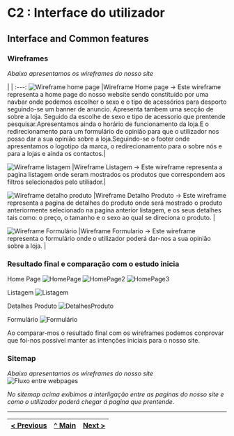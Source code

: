# C2 : Interface do utilizador


## Interface and Common features

### Wireframes

_Abaixo apresentamos os wireframes do nosso site_  

| |
:---:
![Wireframe home page](https://github.com/TIWM-Grupo5-2020/Project/blob/master/srcproj/img/WireframeHomePage.png)
|Wireframe Home page -> Este wireframe representa a home page do nosso website sendo constituido por uma navbar onde podemos escolher o sexo e o tipo de acessórios para desporto
seguindo-se um banner de anuncio. Apresenta tambem uma secção de sobre a loja. Seguido da escolhe de sexo e tipo de acessorio que prentende pesquisar.Apresentamos ainda o horário de funcionamento da loja.E o redirecionamento para um formulário de opinião para que o utilizador nos posso dar a sua opinião sobre a loja.Seguindo-se o footer onde apresentamos o logotipo da marca, o redirecionamento para o sobre nós e para a lojas e ainda os contactos.|

![Wireframe listagem](https://github.com/TIWM-Grupo5-2020/Project/blob/master/srcproj/img/WireframeListagem.png)
|Wireframe Listagem -> Este wireframe representa a pagina listagem onde seram mostrados os produtos que correspondem aos filtros selecionados pelo utiliador.|

![Wireframe detalho produto](https://github.com/TIWM-Grupo5-2020/Project/blob/master/srcproj/img/WireframeDetalheProduto.png)
|Wireframe Detalho Produto -> Este wireframe representa a pagina de detalhes do produto onde será mostrado o produto anteriormente selecionado na pagina anterior listagem, e os seus detalhes tais como: o preço, o tamanho e o sexo ao qual se direciona o produto. |

![Wireframe Formulário](https://github.com/TIWM-Grupo5-2020/Project/blob/master/srcproj/img/WireframeFormulario.png)
|Wireframe Formulario -> Este wireframe representa o formulário onde o utilizador poderá dar-nos a sua opinião sobre a loja. |

### Resultado final e comparação com o estudo inicia
 Home Page
![HomePage](https://github.com/TIWM-Grupo5-2020/Project/blob/master/srcproj/img/HomePage1.PNG)
![HomePage2](https://github.com/TIWM-Grupo5-2020/Project/blob/master/srcproj/img/HomePage2.PNG)
![HomePage3](https://github.com/TIWM-Grupo5-2020/Project/blob/master/srcproj/img/HomePage3.PNG)

Listagem
![Listagem](https://github.com/TIWM-Grupo5-2020/Project/blob/master/srcproj/img/Listagem1.PNG)

Detalhes Produto
![DetalhesProduto](https://github.com/TIWM-Grupo5-2020/Project/blob/master/srcproj/img/DetalhesProduto.PNG)

Formulário
![Formulário](https://github.com/TIWM-Grupo5-2020/Project/blob/master/srcproj/img/Formulário.PNG)


Ao comparar-mos o resultado final com os wireframes podemos conprovar que foi-nos possível manter as intenções iniciais para o nosso site.

### Sitemap

_Abaixo apresentamos os wireframes do nosso site_  
![Fluxo entre webpages](https://github.com/TIWM-Grupo5-2020/Project/blob/master/srcproj/img/Fluxo%20site%20TI.jpeg)

_No sitemap acima exibimos a interligação entre as paginas do nosso site e como o utilizador poderá chegar á pagina que prentende._
 



---
[< Previous](c1.md) | [^ Main](https://github.com/exemploTrabalho/report) | [Next >](c3.md)
:--- | :---: | ---: 
